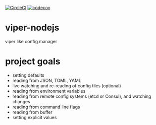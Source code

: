 [![CircleCI](https://circleci.com/gh/swapnilmishra/viper-node.svg?style=svg)](https://circleci.com/gh/swapnilmishra/viper-node)
[![codecov](https://codecov.io/gh/swapnilmishra/viper-node/branch/master/graph/badge.svg)](https://codecov.io/gh/swapnilmishra/viper-node)



# viper-nodejs

viper like config manager

# project goals

- setting defaults
- reading from JSON, TOML, YAML
- live watching and re-reading of config files (optional)
- reading from environment variables
- reading from remote config systems (etcd or Consul), and watching changes
- reading from command line flags
- reading from buffer
- setting explicit values

